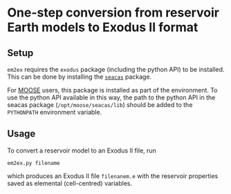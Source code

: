 # One-step conversion from reservoir Earth models to Exodus II format

## Setup

`em2ex` requires the `exodus` package (including the python API) to be installed. This can be done by installing the [`seacas`](https://github.com/gsjaardema/seacas) package.

For [MOOSE](http://www.mooseframework.org) users, this package is installed as part of
the environment. To use the python API available in this way, the path to the python API in the seacas package (`/opt/moose/seacas/lib`) should be added to the `PYTHONPATH` environment variable.

## Usage

To convert a reservoir model to an Exodus II file, run

```
em2ex.py filename
```

which produces an Exodus II file `filenanem.e` with the reservoir properties saved as elemental (cell-centred) variables.
